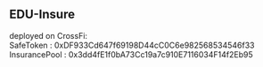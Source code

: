  ## EDU-Insure

 deployed on CrossFi:  
 SafeToken : 0xDF933Cd647f69198D44cC0C6e982568534546f33  
 InsurancePool : 0x3dd4fE1f0bA73Cc19a7c910E7116034F14f2Eb95
